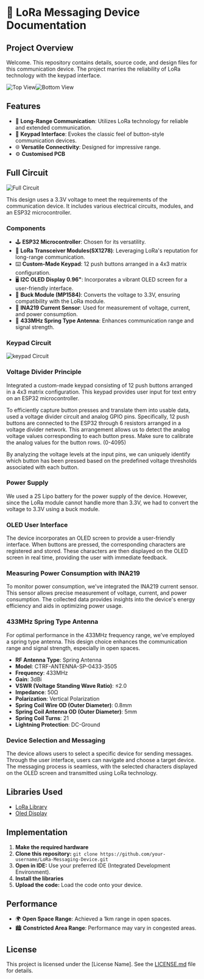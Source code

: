 # 🚀 LoRa Messaging Device Documentation

## Project Overview

Welcome. 
This repository contains details, source code, and design files for this communication device. The project marries the reliability of LoRa technology with the keypad interface.

![Top View](images/top%20view.jpg)![Bottom View](images/bottom%20view.png)

## Features

- 📡 **Long-Range Communication**: Utilizes LoRa technology for reliable and extended communication.
- 📱 **Keypad Interface**: Evokes the classic feel of button-style communication devices.
- 🌐 **Versatile Connectivity**: Designed for impressive range.
- ⚙️ **Customised PCB**

## Full Circuit
![Full Circuit](images/full%20circuit.png)

This design uses a 3.3V voltage to meet the requirements of the communication device. It includes various electrical circuits, modules, and an ESP32 microcontroller.

### Components

- 🕹️ **ESP32 Microcontroller**: Chosen for its versatility.
- 📡 **LoRa Transceiver Modules(SX1278)**: Leveraging LoRa's reputation for long-range communication.
- ⌨️ **Custom-Made Keypad**: 12 push buttons arranged in a 4x3 matrix configuration.
- 🖥️ **I2C OLED Display 0.96"**: Incorporates a vibrant OLED screen for a user-friendly interface.
- 🔄 **Buck Module (MP1584)**: Converts the voltage to 3.3V, ensuring compatibility with the LoRa module.
- 🔄 **INA219 Current Sensor**: Used for measurement of voltage, current, and power consumption.
- 📡 **433MHz Spring Type Antenna**: Enhances communication range and signal strength.


### Keypad Circuit

![keypad Circuit](images/keypad%20circuit.png)

### Voltage Divider Principle

Integrated a custom-made keypad consisting of 12 push buttons arranged in a 4x3 matrix configuration. This keypad provides user input for text entry on an ESP32 microcontroller.

To efficiently capture button presses and translate them into usable data, used a voltage divider circuit and analog GPIO pins. Specifically, 12 push buttons are connected to the ESP32 through 6 resistors arranged in a voltage divider network. This arrangement allows us to detect the analog voltage values corresponding to each button press. Make sure to calibrate the analog values for the button rows. (0-4095)

By analyzing the voltage levels at the input pins, we can uniquely identify which button has been pressed based on the predefined voltage thresholds associated with each button.

### Power Supply

We used a 2S Lipo battery for the power supply of the device. However, since the LoRa module cannot handle more than 3.3V, we had to convert the voltage to 3.3V using a buck module.

### OLED User Interface

The device incorporates an OLED screen to provide a user-friendly interface. When buttons are pressed, the corresponding characters are registered and stored. These characters are then displayed on the OLED screen in real time, providing the user with immediate feedback.

### Measuring Power Consumption with INA219

To monitor power consumption, we've integrated the INA219 current sensor. This sensor allows precise measurement of voltage, current, and power consumption. The collected data provides insights into the device's energy efficiency and aids in optimizing power usage.

### 433MHz Spring Type Antenna

For optimal performance in the 433MHz frequency range, we've employed a spring type antenna. This design choice enhances the communication range and signal strength, especially in open spaces.
- **RF Antenna Type**: Spring Antenna
- **Model**: CTRF-ANTENNA-SP-0433-3505
- **Frequency**: 433MHz
- **Gain**: 3dBi
- **VSWR (Voltage Standing Wave Ratio)**: ≤2.0
- **Impedance**: 50Ω
- **Polarization**: Vertical Polarization
- **Spring Coil Wire OD (Outer Diameter)**: 0.8mm
- **Spring Coil Antenna OD (Outer Diameter)**: 5mm
- **Spring Coil Turns**: 21
- **Lightning Protection**: DC-Ground

### Device Selection and Messaging

The device allows users to select a specific device for sending messages. Through the user interface, users can navigate and choose a target device. The messaging process is seamless, with the selected characters displayed on the OLED screen and transmitted using LoRa technology.

## Libraries Used

- [LoRa Library](https://github.com/sandeepmistry/arduino-LoRa)
- [Oled Display](https://github.com/adafruit/Adafruit_SSD1306)

## Implementation
1. **Make the required hardware**
2. **Clone this repository:** `git clone https://github.com/your-username/LoRa-Messaging-Device.git`
3. **Open in IDE:** Use your preferred IDE (Integrated Development Environment).
4. **Install the libraries**
4. **Upload the code:** Load the code onto your device.

## Performance

- 🌍 **Open Space Range**: Achieved a 1km range in open spaces.
- 🏙️ **Constricted Area Range**: Performance may vary in congested areas.


## License

This project is licensed under the [License Name]. See the [LICENSE.md](LICENSE.md) file for details.
